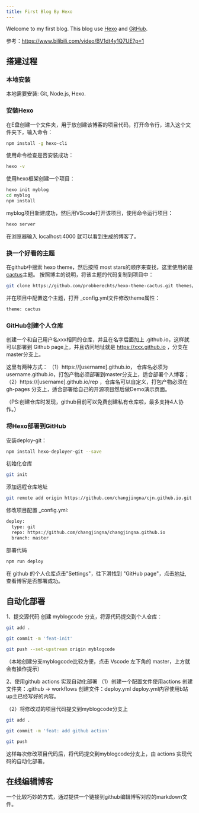 ```yaml
---
title: First Blog By Hexo
---
```

Welcome to my first blog. This blog use [Hexo](https://hexo.io/) and [GitHub](https://github.com/hexojs/hexo/issues).

参考：https://www.bilibili.com/video/BV1dt4y1Q7UE?p=1

## 搭建过程

### 本地安装
本地需要安装: Git, Node.js, Hexo.

### 安装Hexo
在E盘创建一个文件夹，用于放创建该博客的项目代码，打开命令行，进入这个文件夹下，输入命令：

```bash
npm install -g hexo-cli
```

使用命令检查是否安装成功：

``` bash
hexo -v
```

使用hexo框架创建一个项目：

```bash
hexo init myblog
cd myblog
npm install
```

myblog项目新建成功，然后用VScode打开该项目，使用命令运行项目：

```bash
hexo server

```

在浏览器输入 localhost:4000 就可以看到生成的博客了。


### 换一个好看的主题

在github中搜索 hexo theme，然后按照 most stars的顺序来查找，这里使用的是 [cactus](https://github.com/probberechts/hexo-theme-cactus)主题。
按照博主的说明，将该主题的代码复制到项目中：

```bash
git clone https://github.com/probberechts/hexo-theme-cactus.git themes/cactus
```

并在项目中配置这个主题，打开 _config.yml文件修改theme属性：
```bash
theme: cactus
```


### GitHub创建个人仓库

创建一个和自己用户名xxx相同的仓库，并且在名字后面加上 .github.io，这样就可以部署到 Github page上，并且访问地址就是  https://xxx.github.io ，分支在master分支上。

这里有两种方式：
（1）https://[username].github.io， 仓库名必须为 username.github.io，打包产物必须部署到master分支上，适合部署个人博客；
（2）https://[username].github.io/rep ，仓库名可以自定义，打包产物必须在 gh-pages 分支上，适合部署给自己的开源项目然后做Demo演示页面。

（PS:创建仓库时发现，github目前可以免费创建私有仓库啦，最多支持4人协作。）


### 将Hexo部署到GitHub

安装deploy-git：
```bash
npm install hexo-deployer-git --save
```

初始化仓库
```bash
git init
```

添加远程仓库地址
```bash
git remote add origin https://github.com/changjingna/cjn.github.io.git
```

修改项目配置 _config.yml:
```bash
deploy:
  type: git
  repo: https://github.com/changjingna/changjingna.github.io
  branch: master
```

部署代码
```bash
npm run deploy
```

在 github 的个人仓库点击"Settings"，往下滑找到 "GitHub page"，点击[地址](https://changjingna.github.io/), 查看博客是否部署成功。

## 自动化部署

1、提交源代码
创建 myblogcode 分支，将源代码提交到个人仓库：
```bash
git add .

git commit -m 'feat-init'

git push --set-upstream origin myblogcode
```
（本地创建分支myblogcode比较方便，点击 Vscode 左下角的 master，上方就会有操作提示）

2、使用github actions 实现自动化部署
（1）创建一个配置文件使用actions
创建文件夹：.github -> workflows
创建文件：deploy.yml
deploy.yml内容使用b站up主已经写好的内容。

（2）将修改过的项目代码提交到myblogcode分支上
```bash
git add .

git commit -m 'feat: add github action'

git push
```

这样每次修改项目代码后，将代码提交到myblogcode分支上，由 actions 实现代码的自动化部署。


## 在线编辑博客
一个比较巧妙的方式，通过提供一个链接到github编辑博客对应的markdown文件。







